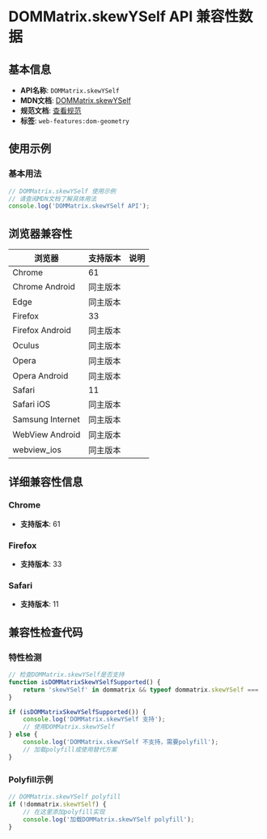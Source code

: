 # DOMMatrix.skewYSelf API 兼容性数据

## 基本信息

- **API名称**: `DOMMatrix.skewYSelf`
- **MDN文档**: [DOMMatrix.skewYSelf](https://developer.mozilla.org/docs/Web/API/DOMMatrix/skewYSelf)
- **规范文档**: [查看规范](https://drafts.fxtf.org/geometry/#dom-dommatrix-skewyself)
- **标签**: `web-features:dom-geometry`

## 使用示例

### 基本用法

```javascript
// DOMMatrix.skewYSelf 使用示例
// 请查阅MDN文档了解具体用法
console.log('DOMMatrix.skewYSelf API');
```

## 浏览器兼容性

| 浏览器 | 支持版本 | 说明 |
|--------|----------|------|
| Chrome | 61 |  |
| Chrome Android | 同主版本 |  |
| Edge | 同主版本 |  |
| Firefox | 33 |  |
| Firefox Android | 同主版本 |  |
| Oculus | 同主版本 |  |
| Opera | 同主版本 |  |
| Opera Android | 同主版本 |  |
| Safari | 11 |  |
| Safari iOS | 同主版本 |  |
| Samsung Internet | 同主版本 |  |
| WebView Android | 同主版本 |  |
| webview_ios | 同主版本 |  |

## 详细兼容性信息

### Chrome

- **支持版本**: 61

### Firefox

- **支持版本**: 33

### Safari

- **支持版本**: 11

## 兼容性检查代码

### 特性检测

```javascript
// 检查DOMMatrix.skewYSelf是否支持
function isDOMMatrixSkewYSelfSupported() {
    return 'skewYSelf' in dommatrix && typeof dommatrix.skewYSelf === 'function';
}

if (isDOMMatrixSkewYSelfSupported()) {
    console.log('DOMMatrix.skewYSelf 支持');
    // 使用DOMMatrix.skewYSelf
} else {
    console.log('DOMMatrix.skewYSelf 不支持，需要polyfill');
    // 加载polyfill或使用替代方案
}
```

### Polyfill示例

```javascript
// DOMMatrix.skewYSelf polyfill
if (!dommatrix.skewYSelf) {
    // 在这里添加polyfill实现
    console.log('加载DOMMatrix.skewYSelf polyfill');
}
```

